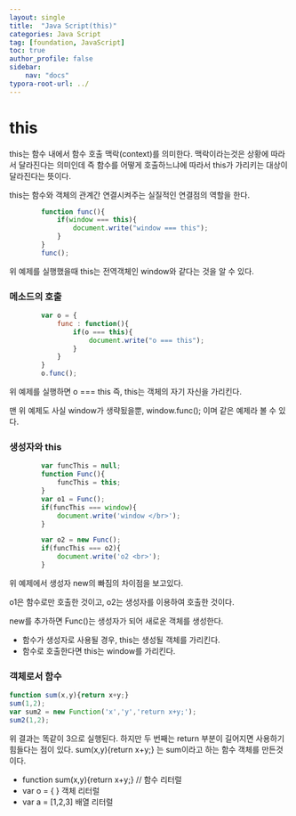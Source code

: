 ```yaml
---
layout: single
title:  "Java Script(this)"
categories: Java Script
tag: [foundation, JavaScript]
toc: true
author_profile: false
sidebar:
    nav: "docs"
typora-root-url: ../
---
```


# this

this는 함수 내에서 함수 호출 맥락(context)를 의미한다. 맥락이라는것은 상황에 따라서 달라진다는 의미인데 즉 함수를 어떻게 호출하느냐에 따라서 this가 가리키는 대상이 달라진다는 뜻이다.

this는 함수와 객체의 관계간 연결시켜주는 실질적인 연결점의 역할을 한다.

```javascript
        function func(){
            if(window === this){
                document.write("window === this");
            }
        }
        func();
```

위 예제를 실행했을때 this는 전역객체인 window와 같다는 것을 알 수 있다.

### 메소드의 호출

```javascript
        var o = {
            func : function(){
                if(o === this){
                    document.write("o === this");
                }
            }
        }
        o.func();
```

위 예제를 실행하면 o === this 즉, this는 객체의 자기 자신을 가리킨다.

맨 위 예제도 사실 window가 생략됬을뿐, window.func(); 이며 같은 예제라 볼 수 있다.

### 생성자와 this

```javascript
        var funcThis = null;
        function Func(){
            funcThis = this;
        }
        var o1 = Func();
        if(funcThis === window){
            document.write('window </br>');
        }

        var o2 = new Func();
        if(funcThis === o2){
            document.write('o2 <br>');
        }
```

위 예제에서 생성자 new의 빠짐의 차이점을 보고있다.

o1은 함수로만 호출한 것이고, o2는 생성자를 이용하여 호출한 것이다.

new를 추가하면 Func()는 생성자가 되어 새로운 객체를 생성한다.

+ 함수가 생성자로 사용될 경우,  this는 생성될 객체를 가리킨다.
+ 함수로 호출한다면 this는 window를 가리킨다.

### 객체로서 함수

```javascript
function sum(x,y){return x+y;}
sum(1,2);
var sum2 = new Function('x','y','return x+y;');
sum2(1,2);
```

위 결과는 똑같이 3으로 실행된다. 하지만 두 번째는 return 부분이 길어지면 사용하기 힘들다는 점이 있다.  sum(x,y){return x+y;} 는 sum이라고 하는 함수 객체를 만든것이다.

+ function sum(x,y){return x+y;} // 함수 리터럴
+ var o = { } 객체 리터럴
+ var a = [1,2,3] 배열 리터럴



